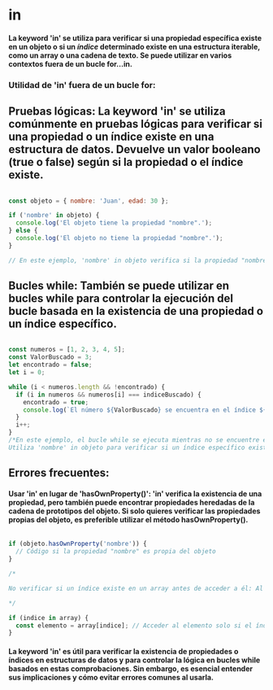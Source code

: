 # in

#### La keyword 'in' se utiliza para verificar si una propiedad específica existe en un objeto o si un ***índice*** determinado existe en una estructura iterable, como un array o una cadena de texto. Se puede utilizar en varios contextos fuera de un bucle for...in.

### Utilidad de 'in' fuera de un bucle for:

## Pruebas lógicas: La keyword 'in' se utiliza comúnmente en pruebas lógicas para verificar si una propiedad o un índice existe en una estructura de datos. Devuelve un valor booleano (true o false) según si la propiedad o el índice existe.

```javascript

const objeto = { nombre: 'Juan', edad: 30 };

if ('nombre' in objeto) {
  console.log('El objeto tiene la propiedad "nombre".');
} else {
  console.log('El objeto no tiene la propiedad "nombre".');
}

// En este ejemplo, 'nombre' in objeto verifica si la propiedad "nombre" existe en el objeto objeto.
```


## Bucles while: También se puede utilizar en bucles while para controlar la ejecución del bucle basada en la existencia de una propiedad o un índice específico.

```javascript

const numeros = [1, 2, 3, 4, 5];
const ValorBuscado = 3;
let encontrado = false;
let i = 0;

while (i < numeros.length && !encontrado) {
  if (i in numeros && numeros[i] === indiceBuscado) {
    encontrado = true;
    console.log(`El número ${ValorBuscado} se encuentra en el índice ${i}.`);
  }
  i++;
}
/*En este ejemplo, el bucle while se ejecuta mientras no se encuentre el número buscado en el array.
Utiliza 'nombre' in objeto para verificar si un índice específico existe en el array numeros.

```

## Errores frecuentes:

#### Usar 'in' en lugar de 'hasOwnProperty()': 'in' verifica la existencia de una propiedad, pero también puede encontrar propiedades heredadas de la cadena de prototipos del objeto. Si solo quieres verificar las propiedades propias del objeto, es preferible utilizar el método hasOwnProperty().

```javascript

if (objeto.hasOwnProperty('nombre')) {
  // Código si la propiedad "nombre" es propia del objeto
}

/*

No verificar si un índice existe en un array antes de acceder a él: Al usar 'indice' in array, debes asegurarte de que el índice exista antes de intentar acceder a él. De lo contrario, podrías obtener resultados inesperados o errores.

*/

if (indice in array) {
  const elemento = array[indice]; // Acceder al elemento solo si el índice existe
}

```
#### La keyword 'in' es útil para verificar la existencia de propiedades o índices en estructuras de datos y para controlar la lógica en bucles while basados en estas comprobaciones. Sin embargo, es esencial entender sus implicaciones y cómo evitar errores comunes al usarla.